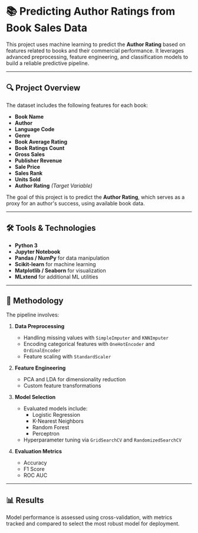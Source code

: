 # 📚 Predicting Author Ratings from Book Sales Data

This project uses machine learning to predict the **Author Rating** based on features related to books and their commercial performance. It leverages advanced preprocessing, feature engineering, and classification models to build a reliable predictive pipeline.

---

## 🔍 Project Overview

The dataset includes the following features for each book:

- **Book Name**
- **Author**
- **Language Code**
- **Genre**
- **Book Average Rating**
- **Book Ratings Count**
- **Gross Sales**
- **Publisher Revenue**
- **Sale Price**
- **Sales Rank**
- **Units Sold**
- **Author Rating** *(Target Variable)*

The goal of this project is to predict the **Author Rating**, which serves as a proxy for an author's success, using available book data.

---

## 🛠️ Tools & Technologies

- **Python 3**
- **Jupyter Notebook**
- **Pandas / NumPy** for data manipulation
- **Scikit-learn** for machine learning
- **Matplotlib / Seaborn** for visualization
- **MLxtend** for additional ML utilities

---

## 🧪 Methodology

The pipeline involves:

1. **Data Preprocessing**
   - Handling missing values with `SimpleImputer` and `KNNImputer`
   - Encoding categorical features with `OneHotEncoder` and `OrdinalEncoder`
   - Feature scaling with `StandardScaler`

2. **Feature Engineering**
   - PCA and LDA for dimensionality reduction
   - Custom feature transformations

3. **Model Selection**
   - Evaluated models include:
     - Logistic Regression
     - K-Nearest Neighbors
     - Random Forest
     - Perceptron
   - Hyperparameter tuning via `GridSearchCV` and `RandomizedSearchCV`

4. **Evaluation Metrics**
   - Accuracy
   - F1 Score
   - ROC AUC

---

## 📊 Results

Model performance is assessed using cross-validation, with metrics tracked and compared to select the most robust model for deployment.

